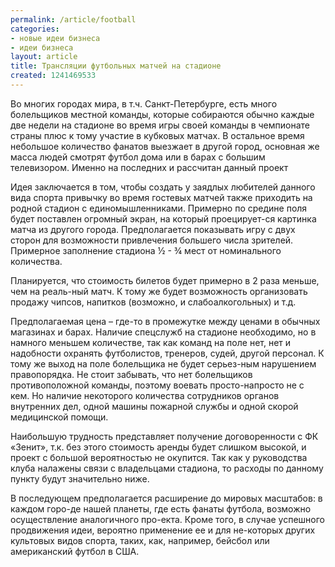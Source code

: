 ```yaml
---
permalink: /article/football
categories:
- новые идеи бизнеса
- идеи бизнеса
layout: article
title: Трансляции футбольных матчей на стадионе
created: 1241469533
---
```

<p>Во многих городах мира, в т.ч. Санкт-Петербурге, есть много болельщиков местной команды, которые собираются обычно каждые две недели на стадионе во время игры своей команды в чемпионате страны плюс к тому участие в кубковых матчах. В остальное время небольшое количество фанатов выезжает в другой город, основная же масса людей смотрят футбол дома или в барах с большим телевизором. Именно на последних и рассчитан данный проект</p>
<!--break-->
<p>Идея заключается в том, чтобы создать у заядлых любителей данного вида спорта  привычку во время гостевых матчей также приходить на родной стадион с единомышленниками. Примерно по средине поля будет поставлен огромный экран, на который проецирует-ся картинка матча из другого города. Предполагается показывать игру с двух сторон для возможности привлечения большего числа зрителей. Примерное заполнение стадиона &frac12; - &frac34;  мест от номинального количества.</p>
<p>Планируется, что стоимость билетов будет примерно в 2 раза меньше, чем на реаль-ный матч. К тому же будет возможность организовать продажу чипсов, напитков (возможно, и слабоалкогольных) и т.д.</p>
<p>Предполагаемая цена &ndash; где-то в промежутке между ценами в обычных магазинах и барах. Наличие спецслужб на стадионе необходимо, но в намного меньшем количестве, так как команд на поле нет, нет и надобности охранять футболистов, тренеров, судей, другой персонал. К тому же выход на поле болельщика не будет серьез-ным нарушением правопорядка. Не стоит забывать, что нет болельщиков противоположной команды, поэтому воевать просто-напросто не с кем. Но наличие некоторого количества сотрудников органов внутренних дел, одной машины пожарной службы и одной скорой медицинской помощи.</p>
<p>Наибольшую трудность представляет получение договоренности с  ФК &laquo;Зенит&raquo;, т.к. без этого стоимость аренды будет слишком высокой, и проект с большой вероятностью не окупится. Так как у руководства клуба налажены связи с владельцами стадиона, то расходы по данному пункту будут значительно ниже.</p>
<p>В последующем предполагается расширение до мировых масштабов: в каждом горо-де нашей планеты, где есть фанаты футбола, возможно осуществление аналогичного про-екта. Кроме того, в случае успешного продвижения идеи, вероятно применение ее и для не-которых других культовых видов спорта, таких, как, например, бейсбол или американский футбол в США.&nbsp;</p>
